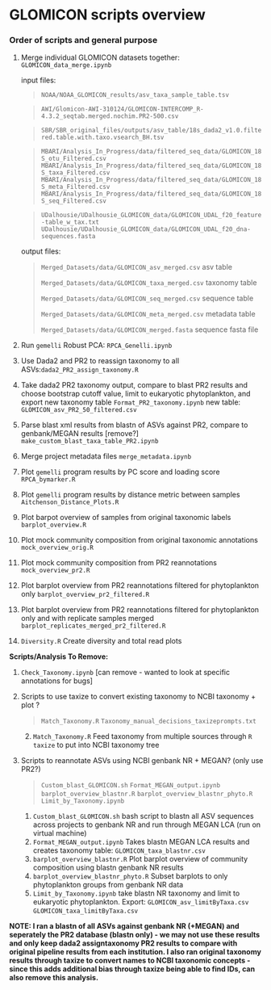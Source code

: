 # GLOMICON scripts overview

### Order of scripts and general purpose

1. Merge individual GLOMICON datasets together: `GLOMICON_data_merge.ipynb`
	
	input files:

	> `NOAA/NOAA_GLOMICON_results/asv_taxa_sample_table.tsv`
	
	> `AWI/Glomicon-AWI-310124/GLOMICON-INTERCOMP_R-4.3.2_seqtab.merged.nochim.PR2-500.csv`
	
	> `SBR/SBR_original_files/outputs/asv_table/18s_dada2_v1.0.filtered.table.with.taxo.vsearch_BH.tsv`
	
	> `MBARI/Analysis_In_Progress/data/filtered_seq_data/GLOMICON_18S_otu_Filtered.csv`
	> `MBARI/Analysis_In_Progress/data/filtered_seq_data/GLOMICON_18S_taxa_Filtered.csv`
	> `MBARI/Analysis_In_Progress/data/filtered_seq_data/GLOMICON_18S_meta_Filtered.csv`
	> `MBARI/Analysis_In_Progress/data/filtered_seq_data/GLOMICON_18S_seq_Filtered.csv`
	
	
	> `UDalhousie/UDalhousie_GLOMICON_data/GLOMICON_UDAL_f20_feature-table_w_tax.txt`
	> `UDalhousie/UDalhousie_GLOMICON_data/GLOMICON_UDAL_f20_dna-sequences.fasta`

	output files:
	> `Merged_Datasets/data/GLOMICON_asv_merged.csv` asv table
 	> 
	> `Merged_Datasets/data/GLOMICON_taxa_merged.csv` taxonomy table
	> 
	> `Merged_Datasets/data/GLOMICON_seq_merged.csv` sequence table
	> 
	> `Merged_Datasets/data/GLOMICON_meta_merged.csv` metadata table
	> 
	> `Merged_Datasets/data/GLOMICON_merged.fasta` sequence fasta file
	

2. Run `gemelli` Robust PCA: `RPCA_Genelli.ipynb`
3. Use Dada2 and PR2 to reassign taxonomy to all ASVs:`dada2_PR2_assign_taxonomy.R`
4. Take dada2 PR2 taxonomy output, compare to blast PR2 results and choose bootstrap cutoff value, limit to eukaryotic phytoplankton, and export new taxonomy table `Format_PR2_taxonomy.ipynb` new table: `GLOMICON_asv_PR2_50_filtered.csv`
5. Parse blast xml results from blastn of ASVs against PR2, compare to genbank/MEGAN results [remove?] `make_custom_blast_taxa_table_PR2.ipynb`
6. Merge project metadata files `merge_metadata.ipynb`

7.  Plot `gemelli` program results by PC score and loading score `RPCA_bymarker.R`
8. Plot `gemelli` program results by distance metric between samples `Aitchenson_Distance_Plots.R`
9. Plot barpot overview of samples from original taxonomic labels `barplot_overview.R`
10. Plot mock community composition from original taxonomic annotations `mock_overview_orig.R` 
11. Plot mock community composition from PR2 reannotations `mock_overview_pr2.R`
12. Plot barplot overview from PR2 reannotations filtered for phytoplankton only
 `barplot_overview_pr2_filtered.R` 
13. Plot barplot overview from PR2 reannotations filtered for phytoplankton only and with replicate samples merged `barplot_replicates_merged_pr2_filtered.R`

14. `Diversity.R` Create diversity and total read plots


**Scripts/Analysis To Remove:**

1. `Check_Taxonomy.ipynb` [can remove - wanted to look at specific annotations for bugs]
2. Scripts to use taxize to convert existing taxonomy to NCBI taxonomy + plot ?

	>`Match_Taxonomy.R`
	>`Taxonomy_manual_decisions_taxizeprompts.txt`
	2. `Match_Taxonomy.R` Feed taxonomy from multiple sources through `R taxize` to put into NCBI taxonomy tree
3. Scripts to reannotate ASVs using NCBI genbank NR + MEGAN? (only use PR2?)

	>`Custom_blast_GLOMICON.sh`
	>`Format_MEGAN_output.ipynb`
	>`barplot_overview_blastnr.R`
	>`barplot_overview_blastnr_phyto.R`
	>`Limit_by_Taxonomy.ipynb`
	1. `Custom_blast_GLOMICON.sh` bash script to blastn all ASV sequences across projects to genbank NR and run through MEGAN LCA (run on virtual machine)
	2. `Format_MEGAN_output.ipynb` Takes blastn MEGAN LCA results and creates taxonomy table: `GLOMICON_taxa_blastnr.csv`
	3. `barplot_overview_blastnr.R` Plot barplot overview of community composition using blastn genbank NR results
	4. `barplot_overview_blastnr_phyto.R` Subset barplots to only phytoplankton groups from genbank NR data
	5. `Limit_by_Taxonomy.ipynb` take blastn NR taxonomy and limit to eukaryotic phytoplankton. Export: `GLOMICON_asv_limitByTaxa.csv` `GLOMICON_taxa_limitByTaxa.csv`


**NOTE: I ran a blastn of all ASVs against genbank NR (+MEGAN) and seperately the PR2 database (blastn only) - we may not use these results and only keep dada2 assigntaxonomy PR2 results to compare with original pipeline results from each institution. I also ran original taxonomy results through taxize to convert names to NCBI taxonomic concepts - since this adds additional bias through taxize being able to find IDs, can also remove this analysis.**